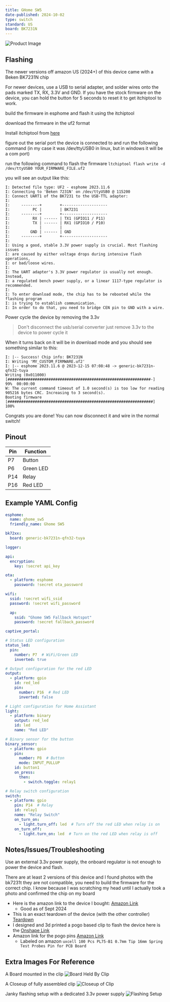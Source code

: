 ```yaml
---
title: GHome SW5
date-published: 2024-10-02
type: switch
standard: US
board: BK7231N
---
```


![Product Image](ghome-sw5.jpg "Product Image")

## Flashing

The newer versions off amazon US (2024+) of this device came with a Beken BK7231N chip

For newer devices, use a USB to serial adapter, and solder wires onto the pads marked TX, RX, 3.3V and GND.
If you have the stock firmware on the device, you can hold the button for 5 seconds to reset it to get itchiptool to
work.

build the firmware in esphome and flash it using the itchiptool

download the firmware in the uf2 format

Install itchiptool from [here](https://github.com/libretiny-eu/ltchiptool)

figure out the serial port the device is connected to and run the following command
(in my case it was /dev/ttyUSB0 in linux, but in windows it will be a com port)

run the following command to flash the firmware
`ltchiptool flash write -d /dev/ttyUSB0 YOUR_FIRMWARE_FILE.uf2`

you will see an output like this:

```text
I: Detected file type: UF2 - esphome 2023.11.6
I: Connecting to 'Beken 7231N' on /dev/ttyUSB0 @ 115200
I: Connect UART1 of the BK7231 to the USB-TTL adapter:
I:
I:     --------+        +--------------------
I:          PC |        | BK7231
I:     --------+        +--------------------
I:          RX | ------ | TX1 (GPIO11 / P11)
I:          TX | ------ | RX1 (GPIO10 / P10)
I:             |        |
I:         GND | ------ | GND
I:     --------+        +--------------------
I:
I: Using a good, stable 3.3V power supply is crucial. Most flashing issues
I: are caused by either voltage drops during intensive flash operations,
I: or bad/loose wires.
I:
I: The UART adapter's 3.3V power regulator is usually not enough. Instead,
I: a regulated bench power supply, or a linear 1117-type regulator is recommended.
I:
I: To enter download mode, the chip has to be rebooted while the flashing program
I: is trying to establish communication.
I: In order to do that, you need to bridge CEN pin to GND with a wire.
```

Power cycle the device by removing the 3.3v

> Don't disconnect the usb/serial converter just remove 3.3v to the device to power cycle it

When it turns back on it will be in download mode and you should see something similar to this:

```text
I: |-- Success! Chip info: BK7231N
I: Writing 'MY_CUSTOM_FIRMWARE.uf2'
I: |-- esphome 2023.11.6 @ 2023-12-15 07:08:48 -> generic-bk7231n-qfn32-tuya
Writing (0x011000)  [###############################################################-]   99%  00:00:00
W: The current command timeout of 1.0 second(s) is too low for reading 905216 bytes CRC. Increasing to 3 second(s).
Booting firmware  [################################################################]  100%
```

Congrats you are done! You can now disconnect it and wire in the normal switch!

## Pinout

| Pin | Function  |
|-----|-----------|
| P7  | Button    |
| P6  | Green LED |
| P14 | Relay     |
| P16 | Red LED   |

## Example YAML Config

```yaml
esphome:
  name: ghome_sw5
  friendly_name: Ghome SW5

bk72xx:
  board: generic-bk7231n-qfn32-tuya

logger:

api:
  encryption:
    key: !secret api_key

ota:
  - platform: esphome
    password: !secret ota_password

wifi:
  ssid: !secret wifi_ssid
  password: !secret wifi_password

  ap:
    ssid: "Ghome SW5 Fallback Hotspot"
    password: !secret fallback_password

captive_portal:

# Status LED configuration
status_led:
  pin:
    number: P7  # WiFi/Green LED
    inverted: true

# Output configuration for the red LED
output:
  - platform: gpio
    id: red_led
    pin:
      number: P16  # Red LED
      inverted: false

# Light configuration for Home Assistant
light:
  - platform: binary
    output: red_led
    id: led
    name: "Red LED"

# Binary sensor for the button
binary_sensor:
  - platform: gpio
    pin:
      number: P8  # Button
      mode: INPUT_PULLUP
    id: button1
    on_press:
      then:
        - switch.toggle: relay1

# Relay switch configuration
switch:
  - platform: gpio
    pin: P14  # Relay
    id: relay1
    name: "Relay Switch"
    on_turn_on:
      - light.turn_off: led  # Turn off the red LED when relay is on
    on_turn_off:
      - light.turn_on: led  # Turn on the red LED when relay is off
```

## Notes/Issues/Troubleshooting

Use an external 3.3v power supply, the onboard regulator is not enough to power the device and flash.

There are at least 2 versions of this device and I found photos with the bk7231t they are not compatible, you need to
build the firmware for the correct chip. I know because I was scratching my head until I actually took a photo and
confirmed the chip on my board

- Here is the amazon link to the device I bought: [Amazon Link](https://www.amazon.com/dp/B09JZ6W1BH)
  - Good as of Sept 2024
- This is an exact teardown of the device (with the other
  controller) [Teardown](https://www.elektroda.com/rtvforum/topic3892160.html)
- I designed and 3d printed a pogo based clip to flash the device here is
  the [Onshape Link](https://cad.onshape.com/documents/bd911beb7a4a52211fd6ff0a/w/639be8dce01942437b84688a/e/92c75704a7d638fc027182f4?renderMode=0&uiState=66d5ece2b7272918ae9b9502)
- Amazon link for the pogo pins [Amazon Link](https://www.amazon.com/gp/product/B00TX43QEQ)
  - Labeled on amazon `uxcell 100 Pcs PL75-B1 0.7mm Tip 16mm Spring Test Probes Pin for PCB Board`

## Extra Images For Reference

A Board mounted in the clip
![Board Held By Clip](pogo-mounted.png "POGO Clip Mounted")

A Closeup of fully assembled clip
![Closeup of Clip](pogo-clip.png "POGO Clip Closeup")

Janky flashing setup with a dedicated 3.3v power supply
![Flashing Setup](janky.png "Flashing Setup")
